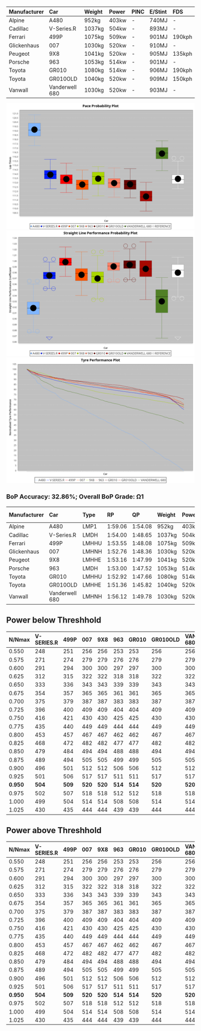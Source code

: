 | Manufacturer | Car            | Weight | Power | PINC    | E/Stint | FDS     |
|:-|:-|:-|:-|:-|:-|:-|
| Alpine       | A480           | 952kg  | 403kw |    -    | 740MJ   |    -    |
| Cadillac     | V-Series.R     | 1037kg | 504kw |    -    | 893MJ   |    -    |
| Ferrari      | 499P           | 1075kg | 509kw |    -    | 901MJ   | 190kph  |
| Glickenhaus  | 007            | 1030kg | 520kw |    -    | 910MJ   |    -    |
| Peugeot      | 9X8            | 1041kg | 520kw |    -    | 905MJ   | 135kph  |
| Porsche      | 963            | 1053kg | 514kw |    -    | 901MJ   |    -    |
| Toyota       | GR010          | 1080kg | 514kw |    -    | 906MJ   | 190kph  |
| Toyota       | GR010OLD       | 1040kg | 520kw |    -    | 909MJ   | 150kph  |
| Vanwall      | Vanderwell 680 | 1030kg | 520kw |    -    | 903MJ   |    -    |

![PACECHART](./IMG/OFFICIAL.png)
![STRAIGHTLINEPERFORMANCECHART](./IMG/OFFICIAL_sp.png)
![TYREPERFORMANCECHART](./IMG/OFFICIAL_tw.png)

### BoP Accuracy: 32.86%; Overall BoP Grade: Ω1
| Manufacturer | Car            | Type  | RP      | QP      | Weight | Power¹ | Threshhold | PINC    | Power² | E/Stint | AVG Vmax  | FDS     | RDLC | L/Stint | BOP-Grade | Model Accuracy | Model Points | Match%   | SimDiff |
|:-|:-|:-|:-|:-|:-|:-|:-|:-|:-|:-|:-|:-|:-|:-|:-|:-|:-|:-|:-|
| Alpine       | A480           | LMP1  | 1:59.06 | 1:54.08 |  952kg | 403kw  | 0.0kph     |    -    | 403kw  |  740MJ  | 273.38kph |    -    | 0.98 | 33      | +Ω2       | 68.63%         | 967          | -149.31% | ±6.53s  |
| Cadillac     | V-Series.R     | LMDH  | 1:54.00 | 1:48.65 | 1037kg | 504kw  | 0.0kph     |    -    | 504kw  |  893MJ  | 286.02kph |    -    | 1.03 | 35      | ~A1       | 83.12%         | 1921         | 100.00%  | ±0.33s  |
| Ferrari      | 499P           | LMHHU | 1:53.55 | 1:48.08 | 1075kg | 509kw  | 0.0kph     |    -    | 509kw  |  901MJ  | 288.96kph | 190kph  | 1.02 | 35      | ~A1       | 69.49%         | 1950         | 96.92%   | ±0.42s  |
| Glickenhaus  | 007            | LMHNH | 1:52.76 | 1:48.36 | 1030kg | 520kw  | 0.0kph     |    -    | 520kw  |  910MJ  | 289.33kph |    -    | 0.96 | 34      | -Ω1       | 89.50%         | 1518         | 49.66%   | #       |
| Peugeot      | 9X8            | LMHHE | 1:53.16 | 1:47.99 | 1041kg | 520kw  | 0.0kph     |    -    | 520kw  |  905MJ  | 287.26kph | 135kph  | 1.02 | 35      | -D1       | 88.75%         | 2383         | 68.22%   | ±0.42s  |
| Porsche      | 963            | LMDH  | 1:53.00 | 1:47.52 | 1053kg | 514kw  | 0.0kph     |    -    | 514kw  |  901MJ  | 289.28kph |    -    | 1.00 | 34      | -D2       | 81.02%         | 5243         | 63.82%   | ±0.01s  |
| Toyota       | GR010          | LMHHU | 1:52.92 | 1:47.66 | 1080kg | 514kw  | 0.0kph     |    -    | 514kw  |  906MJ  | 288.30kph | 190kph  | 1.00 | 35      | -D2       | 73.70%         | 2701         | 62.50%   | ±0.33s  |
| Toyota       | GR010OLD       | LMHHE | 1:51.36 | 1:45.82 | 1040kg | 520kw  | 0.0kph     |    -    | 520kw  |  909MJ  | 290.29kph | 150kph  | 1.05 | 35      | -Ω2       | 99.03%         | 1536         | -13.44%  | ±0.38s  |
| Vanwall      | Vanderwell 680 | LMHNH | 1:56.12 | 1:49.78 | 1030kg | 520kw  | 0.0kph     |    -    | 520kw  |  903MJ  | 282.41kph |    -    | 1.02 | 34      | +Ω1       | 97.01%         | 649          | 17.40%   | ±0.12s  |

## Power below Threshhold
| N/Nmax    | V-SERIES.R | 499P    | 007     | 9X8     | 963     | GR010   | GR010OLD | VANDERWELL 680 | ​     | RPM      | A480    |
|:-|:-|:-|:-|:-|:-|:-|:-|:-|:-|:-|:-|
|  0.550    |  248       |  251    |  256    |  256    |  253    |  253    |  256     |  256           |  ​    |   --     |   -     |
|  0.575    |  271       |  274    |  279    |  279    |  276    |  276    |  279     |  279           |  ​    |   --     |   -     |
|  0.600    |  291       |  294    |  300    |  300    |  297    |  297    |  300     |  300           |  ​    |   --     |   -     |
|  0.625    |  312       |  315    |  322    |  322    |  318    |  318    |  322     |  322           |  ​    |   --     |   -     |
|  0.650    |  333       |  336    |  343    |  343    |  339    |  339    |  343     |  343           |  ​    |   --     |   -     |
|  0.675    |  354       |  357    |  365    |  365    |  361    |  361    |  365     |  365           |  ​    |   --     |   -     |
|  0.700    |  375       |  379    |  387    |  387    |  383    |  383    |  387     |  387           |  ​    |   --     |   -     |
|  0.725    |  396       |  400    |  409    |  409    |  404    |  404    |  409     |  409           |  ​    |   --     |   -     |
|  0.750    |  416       |  421    |  430    |  430    |  425    |  425    |  430     |  430           |  ​    |   --     |   -     |
|  0.775    |  435       |  440    |  449    |  449    |  444    |  444    |  449     |  449           |  ​    |  5000    |  237    |
|  0.800    |  453       |  457    |  467    |  467    |  462    |  462    |  467     |  467           |  ​    |  5500    |  279    |
|  0.825    |  468       |  472    |  482    |  482    |  477    |  477    |  482     |  482           |  ​    |  6000    |  312    |
|  0.850    |  479       |  484    |  494    |  494    |  488    |  488    |  494     |  494           |  ​    |  6500    |  353    |
|  0.875    |  489       |  494    |  505    |  505    |  499    |  499    |  505     |  505           |  ​    |  7000    |  394    |
|  0.900    |  496       |  501    |  512    |  512    |  506    |  506    |  512     |  512           |  ​    |  7500    |  404    |
|  0.925    |  501       |  506    |  517    |  517    |  511    |  511    |  517     |  517           |  ​    |  8000    |  400    |
| **0.950** | **504**    | **509** | **520** | **520** | **514** | **514** | **520**  | **520**        | **​** | **8500** | **403** |
|  0.975    |  502       |  507    |  518    |  518    |  512    |  512    |  518     |  518           |  ​    |  9000    |  202    |
|  1.000    |  499       |  504    |  514    |  514    |  508    |  508    |  514     |  514           |  ​    |   --     |   -     |
|  1.025    |  430       |  435    |  444    |  444    |  439    |  439    |  444     |  444           |  ​    |   --     |   -     |

## Power above Threshhold
| N/Nmax    | V-SERIES.R | 499P    | 007     | 9X8     | 963     | GR010   | GR010OLD | VANDERWELL 680 | ​     | RPM      | A480    |
|:-|:-|:-|:-|:-|:-|:-|:-|:-|:-|:-|:-|
|  0.550    |  248       |  251    |  256    |  256    |  253    |  253    |  256     |  256           |  ​    |   --     |   -     |
|  0.575    |  271       |  274    |  279    |  279    |  276    |  276    |  279     |  279           |  ​    |   --     |   -     |
|  0.600    |  291       |  294    |  300    |  300    |  297    |  297    |  300     |  300           |  ​    |   --     |   -     |
|  0.625    |  312       |  315    |  322    |  322    |  318    |  318    |  322     |  322           |  ​    |   --     |   -     |
|  0.650    |  333       |  336    |  343    |  343    |  339    |  339    |  343     |  343           |  ​    |   --     |   -     |
|  0.675    |  354       |  357    |  365    |  365    |  361    |  361    |  365     |  365           |  ​    |   --     |   -     |
|  0.700    |  375       |  379    |  387    |  387    |  383    |  383    |  387     |  387           |  ​    |   --     |   -     |
|  0.725    |  396       |  400    |  409    |  409    |  404    |  404    |  409     |  409           |  ​    |   --     |   -     |
|  0.750    |  416       |  421    |  430    |  430    |  425    |  425    |  430     |  430           |  ​    |   --     |   -     |
|  0.775    |  435       |  440    |  449    |  449    |  444    |  444    |  449     |  449           |  ​    |  5000    |  237    |
|  0.800    |  453       |  457    |  467    |  467    |  462    |  462    |  467     |  467           |  ​    |  5500    |  279    |
|  0.825    |  468       |  472    |  482    |  482    |  477    |  477    |  482     |  482           |  ​    |  6000    |  312    |
|  0.850    |  479       |  484    |  494    |  494    |  488    |  488    |  494     |  494           |  ​    |  6500    |  353    |
|  0.875    |  489       |  494    |  505    |  505    |  499    |  499    |  505     |  505           |  ​    |  7000    |  394    |
|  0.900    |  496       |  501    |  512    |  512    |  506    |  506    |  512     |  512           |  ​    |  7500    |  404    |
|  0.925    |  501       |  506    |  517    |  517    |  511    |  511    |  517     |  517           |  ​    |  8000    |  400    |
| **0.950** | **504**    | **509** | **520** | **520** | **514** | **514** | **520**  | **520**        | **​** | **8500** | **403** |
|  0.975    |  502       |  507    |  518    |  518    |  512    |  512    |  518     |  518           |  ​    |  9000    |  202    |
|  1.000    |  499       |  504    |  514    |  514    |  508    |  508    |  514     |  514           |  ​    |   --     |   -     |
|  1.025    |  430       |  435    |  444    |  444    |  439    |  439    |  444     |  444           |  ​    |   --     |   -     |

